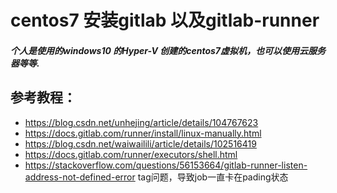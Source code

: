 # centos7 安装gitlab 以及gitlab-runner

##### 个人是使用的windows10 的Hyper-V 创建的centos7虚拟机，也可以使用云服务器等等.
## 参考教程：

- https://blog.csdn.net/unhejing/article/details/104767623
- https://docs.gitlab.com/runner/install/linux-manually.html
- https://blog.csdn.net/waiwailili/article/details/102516419
- https://docs.gitlab.com/runner/executors/shell.html
- https://stackoverflow.com/questions/56153664/gitlab-runner-listen-address-not-defined-error tag问题，导致job一直卡在pading状态
